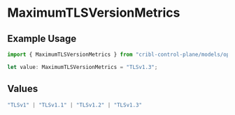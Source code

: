 # MaximumTLSVersionMetrics

## Example Usage

```typescript
import { MaximumTLSVersionMetrics } from "cribl-control-plane/models/operations";

let value: MaximumTLSVersionMetrics = "TLSv1.3";
```

## Values

```typescript
"TLSv1" | "TLSv1.1" | "TLSv1.2" | "TLSv1.3"
```